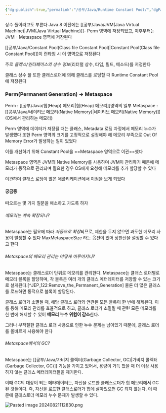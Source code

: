 ```yaml
---
{"dg-publish":true,"permalink":"/공부/Java/Runtime Constant Pool/","dgPassFrontmatter":true}
---
```



상수 풀이라고도 부른다
Java 8 이전에는 [[공부/Java/JVM(Java Virtual Machine)\|JVM(Java Virtual Machine)]]- Perm 영역에 저장되었고, 이후부터는 JVM - Metaspace 영역에 저장된다

[[공부/Java/Constant Pool(Class file Constant Pool)\|Constant Pool(Class file Constant Pool)]]이 런타임 시 이 영역으로 저장된다

주로 *클래스/인터페이스의 상수 정보*(리터럴 상수, 타입, 필드, 메소드)를 저정한다

클래스 상수 풀 또한 클래스로더에 의해 클래스를 로딩할 때 Runtime Constant Pool에 저장된다

### Perm(Permanent Generation) -> Metaspace

Perm : [[공부/Java/힙(Heap) 메모리\|힙(Heap) 메모리]]영역의 일부
Metaspace : [[공부/Java/네이티브 메모리(Native Memory)\|네이티브 메모리(Native Memory)]](OS에서 관리하는 메모리)

Perm 영역에 데이터가 저장될 때는 클래스, Metadata 로딩 과정에서 메모리 누수가 발생했다
또한 Perm 영역의 크기를 고정적으로 설정해야 해 메모리 부족으로 Out Of Memory Error가 발생하는 일이 있었다

이를 개선하기 위해 Constant Pool을 ==Metaspace 영역으로 이관==했다

Metaspace 영역은 JVM의 Native Memory를 사용하며 JVM이 관리하기 때문에 메모리가 동적으로 관리되며 필요한 경우 OS에게 요청해 메모리를 추가 할당할 수 있다

이관하며 클래스 로딩이 많은 애플리케이션에서 이점을 보게 되었다

#### 궁금증

떠오르는 몇 가지 질문을 해소하고 가도록 하자

###### 메모리는 계속 확장되나?

Metaspace는 필요에 따라 *자동으로 확장*되므로, 제한을 두지 않으면 과도한 메모리 사용이 발생할 수 있다
MaxMetaspaceSize 라는 옵션이 있어 상한선을 설정할 수 있다고 한다

###### Metaspace의 메모리 관리는 어떻게 이루어지나?

Metaspace는 클래스로더 단위로 메모리를 관리한다. Metaspace는 클래스 로더별로 메모리 블록을 할당하며, 각 블록은 여러 개의 클래스 메터데이터를 저장할 수 있는 크기로 설게된다.[^JEP_122:Remove_the_Permanent_Generation] 
물론 더 많은 클래스를 로드하면 동적으로 블록이 할당된다.

클래스 로더가 소멸될 때, 해당 클래스 로더와 연관된 모든 블록이 한 번에 해제된다. 이를 통해 메모리 관리를 효율적으로 하고, 클래스 로더가 소멸될 때 관련 모든 메모리를 한 번에 해제할 수 있어 **메모리 누수 위험이 감소**한다.

그러나 부적절한 클래스 로더 사용으로 인한 누수 문제는 남아있기 때문에, 클래스 로더를 올바르게 사용해야 한다

###### Metaspace에서의 GC?

Metaspace는 [[공부/Java/가비지 콜렉터(Garbage Collector, GC)\|가비지 콜렉터(Garbage Collector, GC)]] 기능을 가지고 있어서, 용량이 가득 찼을 때 더 이상 사용하지 않는 클래스 메터데이터들을 제거한다.

이때 GC의 대상이 되는 메타데이터는, 자신을 로드한 클래스로더가 힙 메모리에서 GC된 것들이다.
즉, 자신을 로드한 클래스로더가 힙에 살아있으면 GC 되지 않는다. 이 때문에 클래스로더 메모리 누수 문제가 발생할 수 있다.

![Pasted image 20240821112830.png](/img/user/%EC%B2%A8%EB%B6%80%ED%8C%8C%EC%9D%BC/Pasted%20image%2020240821112830.png)